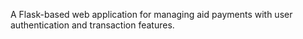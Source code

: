  A Flask-based web application for managing aid payments with user authentication and transaction features.
